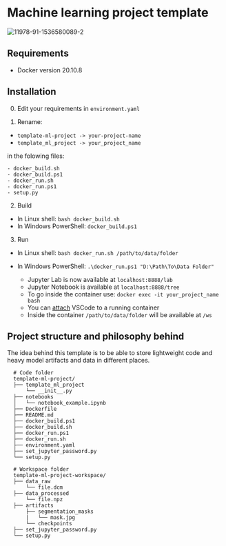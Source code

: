 # Machine learning project template
![11978-91-1536580089-2](https://user-images.githubusercontent.com/22550252/138448732-e867678f-c845-4428-a482-170412d08486.png)



## Requirements
* Docker version 20.10.8

## Installation

0. Edit your requirements in `environment.yaml`

2. Rename: 
* `template-ml-project -> your-project-name`
* `template_ml_project -> your_project_name`

in the folowing files:
```
- docker_build.sh
- docker_build.ps1
- docker_run.sh
- docker_run.ps1
- setup.py
```
2. Build
* In Linux shell: `bash docker_build.sh`
* In Windows PowerShell: `docker_build.ps1`

3. Run
* In Linux shell: `bash docker_run.sh /path/to/data/folder`
* In Windows PowerShell: `.\docker_run.ps1 "D:\Path\To\Data Folder"`

  * Jupyter Lab is now available at `localhost:8888/lab`  
  * Jupyter Notebook is available at `localhost:8888/tree`
  * To go inside the container use: `docker exec -it your_project_name bash` 
  * You can [attach](https://code.visualstudio.com/docs/remote/containers) VSCode to a running container
  * Inside the container `/path/to/data/folder` will be available at `/ws`

## Project structure and philosophy behind

The idea behind this template is to be able to store lightweight code and heavy model artifacts and data in different places.

```
  # Code folder
  template-ml-project/
  ├── template_ml_project
      └── __init__.py
  ├── notebooks
  │   └── notebook_example.ipynb
  ├── Dockerfile
  ├── README.md
  ├── docker_build.ps1
  ├── docker_build.sh
  ├── docker_run.ps1
  ├── docker_run.sh
  ├── environment.yaml
  ├── set_jupyter_password.py
  └── setup.py
  
  # Workspace folder
  template-ml-project-workspace/
  ├── data_raw
      └── file.dcm
  ├── data_processed
      └── file.npz
  ├── artifacts
      ├── segmentation_masks
      |   └── mask.jpg
      └── checkpoints
  ├── set_jupyter_password.py
  └── setup.py
 ```
